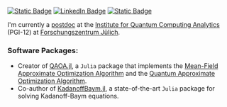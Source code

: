 [![Static Badge](https://img.shields.io/badge/Google_Scholar-Profile-orange)](https://scholar.google.co.th/citations?user=8NLnrqAAAAAJ&hl=en)
[![LinkedIn Badge](https://img.shields.io/badge/LinkedIn-Profile-informational?style=flat&logo=linkedin&logoColor=white&color=0D76A8)](https://www.linkedin.com/in/tim-bode-808b54149/)
[![Static Badge](https://img.shields.io/badge/ORCiD-Profile-green)](https://orcid.org/0000-0001-8280-3891)

I'm currently a [postdoc](https://www.fz-juelich.de/profile/bode_t) at the [Institute for Quantum Computing Analytics](https://www.fz-juelich.de/en/pgi/pgi-12) (PGI-12) at [Forschungszentrum Jülich](https://www.fz-juelich.de/en).

### Software Packages:
  - Creator of [QAOA.jl](https://github.com/FZJ-PGI-12/QAOA.jl), a `Julia` package that implements the [Mean-Field Approximate Optimization Algorithm](https://arxiv.org/abs/2303.00329) and the [Quantum Approximate Optimization Algorithm](https://arxiv.org/abs/1411.4028).
  - Co-author of [KadanoffBaym.jl](https://github.com/NonequilibriumDynamics/KadanoffBaym.jl), a state-of-the-art `Julia` package for solving Kadanoff-Baym equations.
